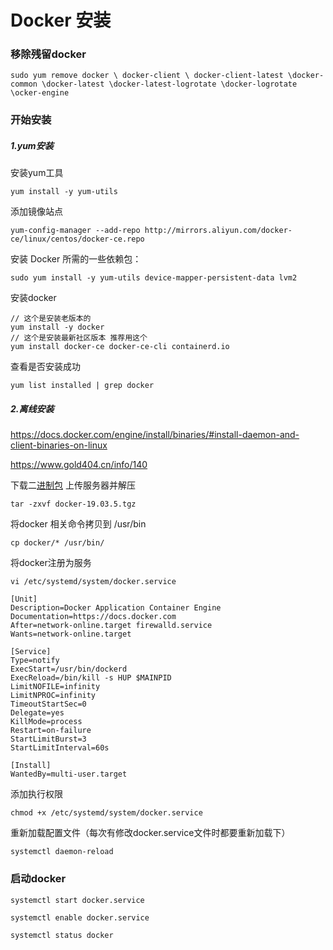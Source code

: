 # Docker 安装

### 移除残留docker

```
sudo yum remove docker \ docker-client \ docker-client-latest \docker-common \docker-latest \docker-latest-logrotate \docker-logrotate \ocker-engine
```

### 开始安装

##### 1.yum安装

安装yum工具

```
yum install -y yum-utils
```

添加镜像站点

```
yum-config-manager --add-repo http://mirrors.aliyun.com/docker-ce/linux/centos/docker-ce.repo
```

安装 Docker 所需的一些依赖包：

```
sudo yum install -y yum-utils device-mapper-persistent-data lvm2
```

安装docker

```shell
// 这个是安装老版本的
yum install -y docker
// 这个是安装最新社区版本 推荐用这个
yum install docker-ce docker-ce-cli containerd.io
```

查看是否安装成功

```shell
yum list installed | grep docker
```

##### 2.离线安装

https://docs.docker.com/engine/install/binaries/#install-daemon-and-client-binaries-on-linux

https://www.gold404.cn/info/140

下载二[进制包](https://download.docker.com/linux/static/stable/x86_64/) 上传服务器并解压

```shell
tar -zxvf docker-19.03.5.tgz
```

将docker 相关命令拷贝到 /usr/bin

```shell
cp docker/* /usr/bin/
```

将docker注册为服务

```shell
vi /etc/systemd/system/docker.service
```

```shell
[Unit]
Description=Docker Application Container Engine
Documentation=https://docs.docker.com
After=network-online.target firewalld.service
Wants=network-online.target
 
[Service]
Type=notify
ExecStart=/usr/bin/dockerd
ExecReload=/bin/kill -s HUP $MAINPID
LimitNOFILE=infinity
LimitNPROC=infinity
TimeoutStartSec=0
Delegate=yes
KillMode=process
Restart=on-failure
StartLimitBurst=3
StartLimitInterval=60s
 
[Install]
WantedBy=multi-user.target
```

添加执行权限

```shell
chmod +x /etc/systemd/system/docker.service
```

重新加载配置文件（每次有修改docker.service文件时都要重新加载下）

```shell
systemctl daemon-reload
```

### 启动docker

```shell
systemctl start docker.service
```

```
systemctl enable docker.service
```

```
systemctl status docker
```

